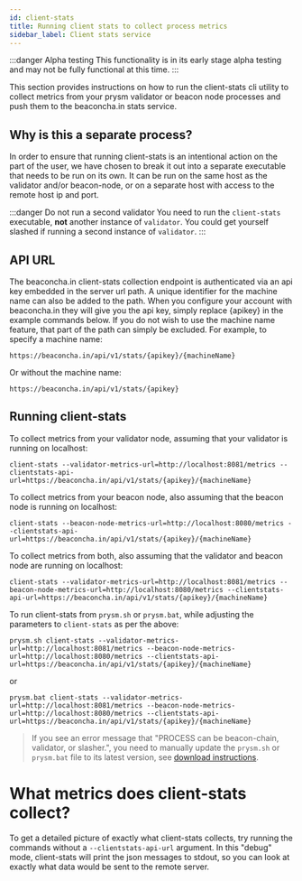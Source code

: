 ```yaml
---
id: client-stats
title: Running client stats to collect process metrics
sidebar_label: Client stats service
---
```


:::danger Alpha testing
This functionality is in its early stage alpha testing and may not be fully functional at this time. 
:::

This section provides instructions on how to run the client-stats cli utility to collect metrics from your prysm validator or beacon node processes and push them to the beaconcha.in stats service.

## Why is this a separate process?

In order to ensure that running client-stats is an intentional action on the part of the user, we have chosen to break it out into a separate executable that needs to be run on its own. It can be run on the same host as the validator and/or beacon-node, or on a separate host with access to the remote host ip and port.

:::danger Do not run a second validator
You need to run the `client-stats` executable, **not** another instance of `validator`. You could get yourself slashed if running a second instance of `validator`.
:::

## API URL
The beaconcha.in client-stats collection endpoint is authenticated via an api key embedded in the server url path. A unique identifier for the machine name can also be added to the path. When you configure your account with beaconcha.in they will give you the api key, simply replace {apikey} in the example commands below. If you do not wish to use the machine name feature, that part of the path can simply be excluded. For example, to specify a machine name:

`https://beaconcha.in/api/v1/stats/{apikey}/{machineName}`

Or without the machine name:

`https://beaconcha.in/api/v1/stats/{apikey}`

## Running client-stats

To collect metrics from your validator node, assuming that your validator is running on localhost:

`client-stats --validator-metrics-url=http://localhost:8081/metrics --clientstats-api-url=https://beaconcha.in/api/v1/stats/{apikey}/{machineName}`

To collect metrics from your beacon node, also assuming that the beacon node is running on localhost:

`client-stats --beacon-node-metrics-url=http://localhost:8080/metrics --clientstats-api-url=https://beaconcha.in/api/v1/stats/{apikey}/{machineName}`

To collect metrics from both, also assuming that the validator and beacon node are running on localhost:

`client-stats --validator-metrics-url=http://localhost:8081/metrics --beacon-node-metrics-url=http://localhost:8080/metrics --clientstats-api-url=https://beaconcha.in/api/v1/stats/{apikey}/{machineName}`

To run client-stats from `prysm.sh` or `prysm.bat`, while adjusting the parameters to `client-stats` as per the above:

`prysm.sh client-stats --validator-metrics-url=http://localhost:8081/metrics --beacon-node-metrics-url=http://localhost:8080/metrics --clientstats-api-url=https://beaconcha.in/api/v1/stats/{apikey}/{machineName}`

or

`prysm.bat client-stats --validator-metrics-url=http://localhost:8081/metrics --beacon-node-metrics-url=http://localhost:8080/metrics --clientstats-api-url=https://beaconcha.in/api/v1/stats/{apikey}/{machineName}`

> If you see an error message that "PROCESS can be beacon-chain, validator, or slasher.", you need to manually update the `prysm.sh` or `prysm.bat` file to
> its latest version, see [download instructions](https://docs.prylabs.network/docs/install/install-with-script).

# What metrics does client-stats collect?

To get a detailed picture of exactly what client-stats collects, try running the commands without a `--clientstats-api-url` argument. In this "debug" mode, client-stats will print the json messages to stdout, so you can look at exactly what data would be sent to the remote server.
